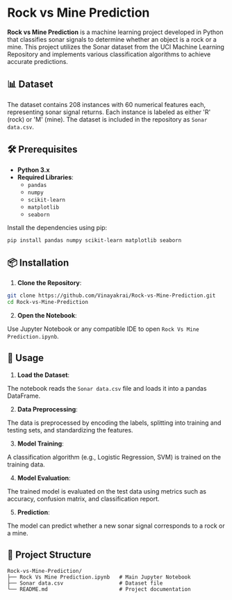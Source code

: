 # Rock vs Mine Prediction

**Rock vs Mine Prediction** is a machine learning project developed in Python that classifies sonar signals to determine whether an object is a rock or a mine. This project utilizes the Sonar dataset from the UCI Machine Learning Repository and implements various classification algorithms to achieve accurate predictions.

## 📊 Dataset

The dataset contains 208 instances with 60 numerical features each, representing sonar signal returns. Each instance is labeled as either 'R' (rock) or 'M' (mine). The dataset is included in the repository as `Sonar data.csv`.

## 🛠️ Prerequisites

- **Python 3.x**
- **Required Libraries**:
  - `pandas`
  - `numpy`
  - `scikit-learn`
  - `matplotlib`
  - `seaborn`

Install the dependencies using pip:

```bash
pip install pandas numpy scikit-learn matplotlib seaborn
```

## 📦 Installation

1. **Clone the Repository**:

```bash
git clone https://github.com/Vinayakrai/Rock-vs-Mine-Prediction.git
cd Rock-vs-Mine-Prediction
```

2. **Open the Notebook**:

Use Jupyter Notebook or any compatible IDE to open `Rock Vs Mine Prediction.ipynb`.

## 🚀 Usage

1. **Load the Dataset**:

The notebook reads the `Sonar data.csv` file and loads it into a pandas DataFrame.

2. **Data Preprocessing**:

The data is preprocessed by encoding the labels, splitting into training and testing sets, and standardizing the features.

3. **Model Training**:

A classification algorithm (e.g., Logistic Regression, SVM) is trained on the training data.

4. **Model Evaluation**:

The trained model is evaluated on the test data using metrics such as accuracy, confusion matrix, and classification report.

5. **Prediction**:

The model can predict whether a new sonar signal corresponds to a rock or a mine.

## 📁 Project Structure

```
Rock-vs-Mine-Prediction/
├── Rock Vs Mine Prediction.ipynb   # Main Jupyter Notebook
├── Sonar data.csv                  # Dataset file
└── README.md                       # Project documentation
```

